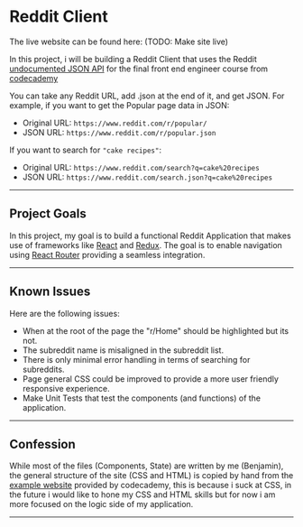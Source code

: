 # Reddit Client

The live website can be found here: (TODO: Make site live)

In this project, i will be building a Reddit Client that uses the Reddit [undocumented JSON API](https://github.com/reddit-archive/reddit/wiki/JSON) for the final front end engineer course from [codecademy](https://www.codecademy.com/)

You can take any Reddit URL, add .json at the end of it, and get JSON. For example, if you want to get the Popular page data in JSON:

- Original URL: `https://www.reddit.com/r/popular/`
- JSON URL: `https://www.reddit.com/r/popular.json`

If you want to search for `"cake recipes"`:

- Original URL: `https://www.reddit.com/search?q=cake%20recipes`
- JSON URL: `https://www.reddit.com/search.json?q=cake%20recipes`

---

## Project Goals

In this project, my goal is to build a functional Reddit Application that makes use of frameworks like [React](https://reactjs.org/) and [Redux](https://redux.js.org/). The goal is to enable navigation using [React Router](https://reactrouter.com/en/main) providing a seamless integration.

---

## Known Issues

Here are the following issues:

- When at the root of the page the "r/Home" should be highlighted but its not.
- The subreddit name is misaligned in the subreddit list.
- There is only minimal error handling in terms of searching for subreddits.
- Page general CSS could be improved to provide a more user friendly responsive experience.
- Make Unit Tests that test the components (and functions) of the application.

---

## Confession

While most of the files (Components, State) are written by me (Benjamin), the general structure of the site (CSS and HTML) is copied by hand from the [example website](https://reddit-client.netlify.app/) provided by codecademy, this is because i suck at CSS, in the future i would like to hone my CSS and HTML skills but for now i am more focused on the logic side of my application.

---
